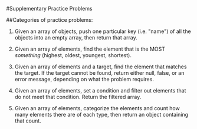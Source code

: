 #Supplementary Practice Problems

##Categories of practice problems:

1) Given an array of objects, push one particular key (i.e. "name") of all the objects into an empty array, then return that array.

2) Given an array of elements, find the element that is the MOST *something* (highest, oldest, youngest, shortest).

3) Given an array of elements and a target, find the element that matches the target. If the target cannot be found, return either null, false, or an error message, depending on what the problem requires.

4) Given an array of elements, set a condition and filter out elements that do not meet that condition. Return the filtered array.

5) Given an array of elements, categorize the elements and count how many elements there are of each type, then return an object containing that count.
 